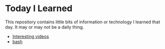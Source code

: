 # Today I Learned
This repository contains little bits of information or technology I learned that day. It may or may not be a daily thing.
- [Interesting videos](interesting-videos.md)
- [bash](bash.md)

